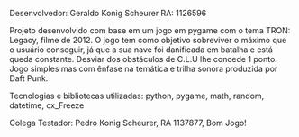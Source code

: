 Desenvolvedor: Geraldo Konig Scheurer
RA: 1126596

Projeto desenvolvido com  base em um jogo em pygame com o tema TRON: Legacy, filme de 2012. O jogo tem como objetivo sobreviver o máximo que o usuário conseguir, já que a sua nave foi danificada em batalha e está queda constante.
Desviar dos obstáculos de C.L.U lhe concede 1 ponto. Jogo simples mas com ênfase na temática e trilha sonora produzida por Daft Punk.

Tecnologias e bibliotecas utilizadas: python, pygame, math, random, datetime, cx_Freeze


Colega Testador: Pedro Konig Scheurer, RA 1137877, Bom Jogo!